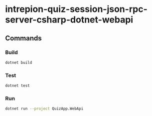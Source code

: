 # intrepion-quiz-session-json-rpc-server-csharp-dotnet-webapi

## Commands

### Build

```bash
dotnet build
```

### Test

```bash
dotnet test
```

### Run

```bash
dotnet run --project QuizApp.WebApi
```
